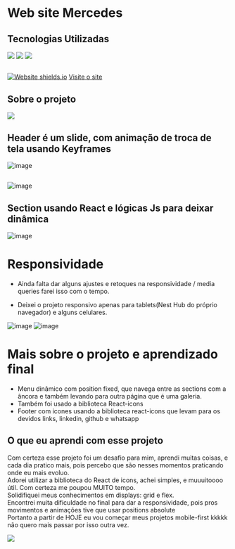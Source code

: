 # Web site Mercedes

## Tecnologias Utilizadas
<div style={display:'flex'}>
<img src='https://img.shields.io/badge/HTML5-E34F26?style=for-the-badge&logo=html5&logoColor=white' />
<img src='https://img.shields.io/badge/CSS3-1572B6?style=for-the-badge&logo=css3&logoColor=white' />
<img src='https://img.shields.io/badge/React-20232A?style=for-the-badge&logo=react&logoColor=61DAFB' />
</div>

##

[![Website shields.io](https://img.shields.io/website-up-down-green-red/http/shields.io.svg)](http://shields.io/)
<a href='https://projeto-web-site-car-q9pp4diuu-mayk-gomes98-hotmailcom.vercel.app/'>Visite o site</a>

## Sobre o projeto

<img src='https://aleen42.github.io/badges/src/mercedes_benz.svg' />

## Header é um slide, com animação de troca de tela usando Keyframes

![image](https://user-images.githubusercontent.com/77819811/156895755-fa2e3ff4-b67e-469e-9438-1b49d95ad477.png)
##
![image](https://user-images.githubusercontent.com/77819811/156895791-35cc5eba-d6da-48c5-b5c5-cc491b46b437.png)

## Section usando React e lógicas Js para deixar dinâmica

![image](https://user-images.githubusercontent.com/77819811/156895847-7f0eefe0-ec05-4421-a0c7-eaa23150abf5.png)

# Responsividade

* Ainda falta dar alguns ajustes e retoques na responsividade / media queries farei isso com o tempo.

* Deixei o projeto responsivo apenas para tablets(Nest Hub do próprio navegador) e alguns celulares.


![image](https://user-images.githubusercontent.com/77819811/156896083-8af6e032-b7b7-49d6-b517-02709beb756b.png)
![image](https://user-images.githubusercontent.com/77819811/156896169-97bb9b20-7c13-4226-a6f9-7735e2d1d5f3.png)


# Mais sobre o projeto e aprendizado final

* Menu dinâmico com position fixed, que navega entre as sections com a âncora e também levando para outra página que é uma galeria.
* Também foi usado a biblioteca React-icons
* Footer com icones usando a biblioteca react-icons que levam para os devidos links, linkedin, github e whatsapp

## O que eu aprendi com esse projeto

Com certeza esse projeto foi um desafio para mim, aprendi muitas coisas, e cada dia pratico mais, pois percebo que são nesses momentos praticando onde eu mais evoluo.<br/>
Adorei utilizar a biblioteca do React de icons, achei simples, e muuuitoooo útil. Com certeza me poupou MUITO tempo. <br />
Solidifiquei meus conhecimentos em displays: grid e flex. <br />
Encontrei muita dificuldade no final para dar a responsividade, pois pros movimentos e animações tive que usar positions absolute <br/>
Portanto a partir de HOJE eu vou começar meus projetos mobile-first kkkkk não quero mais passar por isso outra vez.

<a href="https://www.linkedin.com/in/mayk-gomes-11b86222b/"><img src="https://img.shields.io/badge/LinkedIn-0077B5?style=for-the-badge&logo=linkedin&logoColor=white"/><a/>
